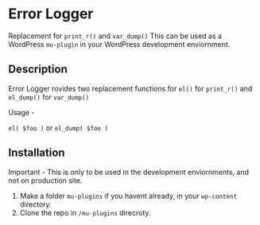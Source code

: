 # Error Logger #

Replacement for `print_r()` and `var_dump()` This can be used as a WordPress `mu-plugin` in your WordPress development enviornment.

## Description ##

Error Logger rovides two replacement functions for `el()` for `print_r()` and `el_dump()` for `var_dump()`

Usage - 

`el( $foo )` or `el_dump( $foo )`

## Installation ##

Important - This is only to be used in the development enviornments, and not on production site.

1. Make a folder `mu-plugins` if you havent already, in your `wp-content` directory.
2. Clone the repo in `/mu-plugins` direcroty.
